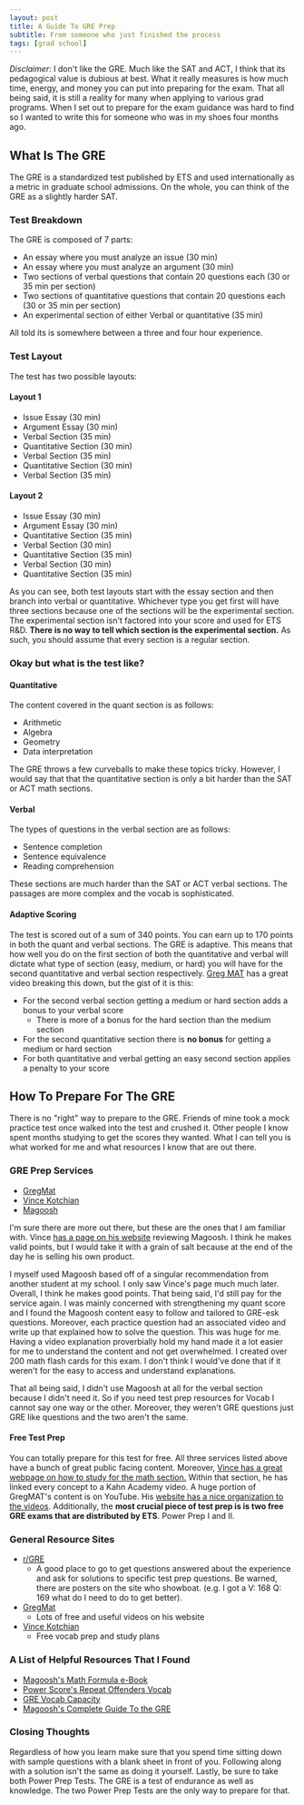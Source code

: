 ```yaml
---
layout: post
title: A Guide To GRE Prep
subtitle: From someone who just finished the process
tags: [grad school]
---
```


*Disclaimer*: I don't like the GRE. Much like the SAT and ACT, I think that its pedagogical value is dubious at best. What it really measures is how much time, energy, and money you can put into preparing for the exam. That all being said, it is still a reality for many when applying to various grad programs. When I set out to prepare for the exam guidance was hard to find so I wanted to write this for someone who was in my shoes four months ago. 



## What Is The GRE

The GRE is a standardized test published by ETS and used internationally as a metric in graduate school admissions. On the whole, you can think of the GRE as a slightly harder SAT.

### Test Breakdown 

The GRE is composed of 7 parts:

* An essay where you must analyze an issue (30 min)
* An essay where you must analyze an argument (30 min)
* Two sections of verbal questions that contain 20 questions each (30 or 35 min per section)
* Two sections of quantitative questions that contain 20 questions each  (30 or 35 min per section)
* An experimental section of either Verbal or quantitative (35 min)

All told its is somewhere between a three and four hour experience. 

### Test Layout 

The test has two possible layouts:

#### Layout 1

* Issue Essay (30 min)
* Argument Essay (30 min)
* Verbal Section (35 min)
* Quantitative Section  (30 min)
* Verbal Section (35 min)
* Quantitative Section  (30 min)
* Verbal Section (35 min)

#### Layout 2

* Issue Essay (30 min)
* Argument Essay (30 min)
* Quantitative Section (35 min)
* Verbal Section  (30 min)
* Quantitative Section (35 min)
* Verbal Section  (30 min)
* Quantitative Section (35 min)



As you can see, both test layouts start with the essay section and then branch into verbal or quantitative. Whichever type you get first will have three sections because one of the sections will be the experimental section. The experimental section isn't factored into your score and used for ETS R&D. **There is no way to tell which section is the experimental section.** As such, you should assume that every section is a regular section. 



### Okay but what is the test like?

#### Quantitative 

The content covered in the quant section is as follows:

* Arithmetic 
* Algebra
* Geometry 
* Data interpretation 

The GRE throws a few curveballs to make these topics tricky. However, I would say that that the quantitative section is only a bit harder than the SAT or ACT math sections.

#### Verbal

The types of questions in the verbal section are as follows:

* Sentence completion
* Sentence equivalence
* Reading comprehension

These sections are much harder than the SAT or ACT verbal sections. The passages are more complex and the vocab is sophisticated. 



#### Adaptive Scoring 

The test is scored out of a sum of 340 points. You can earn up to 170 points in both the quant and verbal sections. The GRE is adaptive. This means that how well you do on the first section of both the quantitative and verbal will dictate what type of section (easy, medium, or hard) you will have for the second quantitative and verbal section respectively.  [Greg MAT](https://youtu.be/kO1kCeScHu4) has a great video breaking this down, but the gist of it is this:

* For the second verbal section getting a medium or hard section adds a bonus to your verbal score  
  * There is more of a bonus for the hard section than the medium section 
* For the second quantitative section there is **no bonus** for getting a medium or hard section 
* For both quantitative and verbal getting an easy second section applies a penalty to your score





## How To Prepare For The GRE 

There is no "right" way to prepare to the GRE. Friends of mine took a mock practice test once walked into the test and crushed it. Other people I know spent months studying to get the scores they wanted. What I can tell you is what worked for me and what resources I know that are out there.



### GRE Prep Services

* [GregMat](https://www.gregmat.com/)
* [Vince Kotchian](https://vincekotchian.com/)
* [Magoosh](https://magoosh.com/)

I'm sure there are more out there, but these are the ones that I am familiar with. Vince [has a page on his website](https://vincekotchian.com/blog/gre/a-gre-tutors-review-of-magoosh-gre-videos) reviewing Magoosh. I think he makes valid points, but I would take it with a grain of salt because at the end of the day he is selling his own product. 



I myself used Magoosh based off of a singular recommendation from another student at my school. I only saw Vince's page much much later. Overall, I think he makes good points. That being said, I'd still pay for the service again. I was mainly concerned with strengthening my quant score and I found the Magoosh content easy to follow and tailored to GRE-esk questions. Moreover, each practice question had an associated video and write up that explained how to solve the question. This was huge for me. Having a video explanation proverbially hold my hand made it a lot easier for me to understand the content and not get overwhelmed. I created over 200 math flash cards for this exam. I don't think I would've done that if it weren't for the easy to access and understand explanations. 



That all being said, I didn't use Magoosh at all for the verbal section because I didn't need it. So if you need test prep resources for Vocab I cannot say one way or the other. Moreover, they weren't GRE questions just GRE like questions and the two aren't the same.

#### Free Test Prep

You can totally prepare for this test for free. All three services listed above have a bunch of great public facing content. Moreover, [Vince has a great webpage on how to study for the math section.](https://vincekotchian.com/blog/gre/complete-gre-math-concept-list) Within that section, he has linked every concept to a Kahn Academy video.  A huge portion of GregMAT's content is on YouTube. His [website has a nice organization to the videos](https://www.gregmat.com/learn-about-the-gre). Additionally, the **most crucial piece of test prep is is two free GRE exams that are distributed by ETS**. Power Prep I and II. 

   

### General Resource Sites

* [r/GRE](r/GRE)
  * A good place to go to get questions answered about the experience and ask for solutions to specific test prep questions. Be warned, there are posters on the site who showboat. (e.g. I got a V: 168 Q: 169 what do I need to do to get better). 
* [GregMat](https://www.gregmat.com/)
  * Lots of free and useful videos on his website 
* [Vince Kotchian](https://vincekotchian.com/)
  * Free vocab prep and study plans 



### A List of Helpful Resources That I Found 

* [Magoosh's Math Formula e-Book](https://gre.magoosh.com/gre-math-ebook?utm_source=greblog&utm_medium=blog&utm_campaign=mathebook&utm_term=button)
* [Power Score's Repeat Offenders Vocab](https://www.powerscore.com/gre/help/content/Repeat-Offenders-Vocabulary.pdf)
* [GRE Vocab Capacity](https://www.avayeshahir.com/uploads/classCategoryFiles/GRE_Vocab_Capacity_2017_Edition.pdf) 
* [Magoosh's Complete Guide To the GRE](https://gre.magoosh.com/gre-ebook?utm_source=greblog&utm_medium=blog&utm_campaign=greebook&utm_term=button)

### Closing Thoughts 

Regardless of how you learn make sure that you spend time sitting down with sample questions with a blank sheet in front of you. Following along with a solution isn't the same as doing it yourself. Lastly, be sure to take both Power Prep Tests. The GRE is a test of endurance as well as knowledge. The two Power Prep Tests are the only way to prepare for that. 

